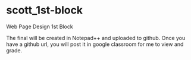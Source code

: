 # scott_1st-block
Web Page Design 1st Block

The final will be created in Notepad++ and uploaded to github.  Once you have a github url, you will post it in google classroom for me to view and grade.
